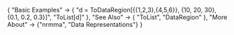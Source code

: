 {
  "Basic Examples" -> {
    "d = ToDataRegion[{{1,2,3},{4,5,6}}, {10, 20, 30}, {0.1, 0.2, 0.3}]",
    "ToList[d]"
    },
  "See Also" -> {
    "ToList", "DataRegion"
   },
  "More About" -> {"nrmma", "Data Representations"}
}
